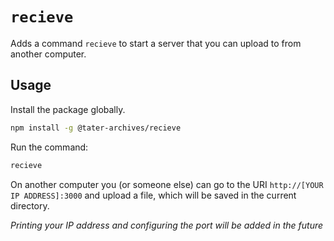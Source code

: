 # `recieve`

Adds a command `recieve` to start a server that you can upload to from another computer.

## Usage

Install the package globally.

```bash
npm install -g @tater-archives/recieve
```

Run the command:

```bash
recieve
```

On another computer you (or someone else) can go to the URI `http://[YOUR IP ADDRESS]:3000` and upload a file, which will be saved in the current directory.

*Printing your IP address and configuring the port will be added in the future*
